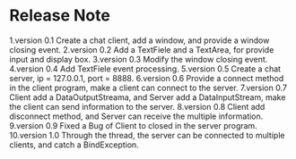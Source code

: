 # Release Note
1.version 0.1
	Create a chat client, add a window, and provide a window closing event.
2.version 0.2
	Add a TextFiele and a TextArea, for provide input and display box.
3.version 0.3
	Modify the window closing event.
4.version 0.4
	Add TextFiele event processing.
5.version 0.5
	Create a chat server, ip = 127.0.0.1, port = 8888.
6.version 0.6
	Provide a connect method in the client program, make a client can connect to the server.
7.version 0.7
	Client add a DataOutputStreama, and Server add a DataInputStream, make the client can send information to the server.
8.version 0.8
	Client add disconnect method, and Server can receive the multiple information.
9.version 0.9
	Fixed a Bug of Client to closed in the server program.
10.version 1.0
	Through the thread, the server can be connected to multiple clients, and catch a BindException.

